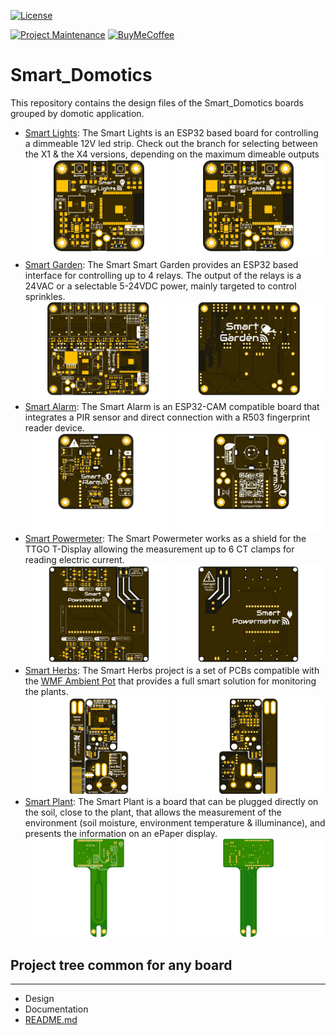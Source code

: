 [![License][license-shield]](LICENSE)

[![Project Maintenance][maintenance-shield]][maintenance]
[![BuyMeCoffee][buymecoffee-shield]][buymecoffee]

# Smart_Domotics


This repository contains the design files of the Smart_Domotics boards grouped by domotic application.

<ul>
   <li><a href="https://github.com/JGAguado/Smart_Lights">Smart Lights</a>: The Smart Lights is an ESP32 based board for controlling a dimmeable 12V led strip. Check out the branch for selecting between the X1 & the X4 versions, depending on the maximum dimeable outputs</li>
   <img src="https://github.com/JGAguado/Smart_Lights/blob/X1/Documentation/Images/Top.png" width="49%">    
   <img src="https://github.com/JGAguado/Smart_Lights/blob/X4/Documentation/Images/Top.png" width="49%"> 
   
   <li><a href="https://github.com/JGAguado/Smart_Garden">Smart Garden</a>: The Smart Smart Garden provides an ESP32 based interface for controlling up to 4 relays. The output of the relays is a 24VAC or a selectable 5-24VDC power, mainly targeted to control sprinkles.</li>
   <img src="https://github.com/JGAguado/Smart_Garden/blob/main/Documentation/Images/Top.png" width="49%">    
   <img src="https://github.com/JGAguado/Smart_Garden/blob/main/Documentation/Images/Bottom.png" width="49%"> 
   
   <li><a href="https://github.com/JGAguado/Smart_Alarm">Smart Alarm</a>: The Smart Alarm is an ESP32-CAM compatible board that integrates a PIR sensor and direct connection with a R503 fingerprint reader device.</li>
   <img src="https://github.com/JGAguado/Smart_Alarm/blob/master/Documentation/Images/Top.png" width="49%">    
   <img src="https://github.com/JGAguado/Smart_Alarm/blob/master/Documentation/Images/Bottom.png" width="49%"> 

   <li><a href="https://github.com/JGAguado/Smart_Powermeter">Smart Powermeter</a>: The Smart Powermeter works as a shield for the TTGO T-Display allowing the measurement up to 6 CT clamps for reading electric current.</li>
   <img src="https://github.com/JGAguado/Smart_Powermeter/blob/main/Documentation/Images/Top.png" width="49%">    
   <img src="https://github.com/JGAguado/Smart_Powermeter/blob/main/Documentation/Images/Bottom.png" width="49%"> 
   
   <li><a href="https://github.com/JGAguado/Smart_Herbs">Smart Herbs</a>: The Smart Herbs project is a set of PCBs compatible with the <a href="https://www.wmf.com/es/wmf-ambient-kraeuter-athome.html">WMF Ambient Pot</a> that provides a full smart solution for monitoring the plants. </li>
   <img src="https://github.com/JGAguado/Smart_Herbs/blob/main/Documentation/Images/Top.png" width="49%">    
   <img src="https://github.com/JGAguado/Smart_Herbs/blob/main/Documentation/Images/Bottom.png" width="49%"> 
   
   <li><a href="https://github.com/JGAguado/Smart_Plant">Smart Plant</a>: The Smart Plant is a board that can be plugged directly on the soil, close to the plant, that allows the measurement of the environment (soil moisture, environment temperature & illuminance), and presents the information on an ePaper display.</li>
   <img src="https://github.com/JGAguado/Smart_Plant/blob/main/Documentation/Images/Top.png" width="49%">    
   <img src="https://github.com/JGAguado/Smart_Plant/blob/main/Documentation/Images/Bottom.png" width="49%"> 
</ul>


## Project tree common for any board
---
<ul>
   <li>Design</li>
   <li>Documentation</li>

  <li><a href="./README.md">README.md</a></li>

</ul>

[license-shield]: https://img.shields.io/badge/License-CC%20BY--NC--SA%204.0-lightgrey.svg?style=for-the-badge

[maintenance-shield]: https://img.shields.io/badge/maintainer-J.%20G.%20Aguado-blue.svg?style=for-the-badge
[maintenance]: https://github.com/JGAguado

[buymecoffee-shield]: https://img.shields.io/badge/buy%20me%20a%20coffee-support-yellow.svg?style=for-the-badge
[buymecoffee]: https://www.buymeacoffee.com/J.G.Aguado
